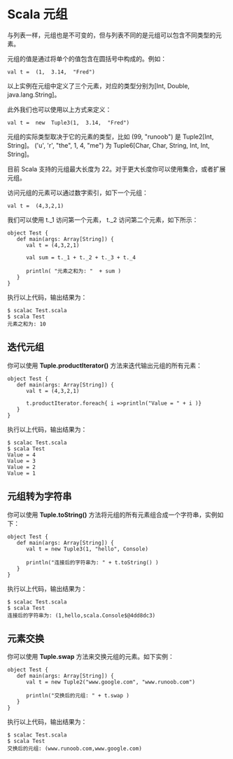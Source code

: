 # Scala 元组

与列表一样，元组也是不可变的，但与列表不同的是元组可以包含不同类型的元素。

元组的值是通过将单个的值包含在圆括号中构成的。例如：

```
val t =  (1,  3.14,  "Fred")  
```

以上实例在元组中定义了三个元素，对应的类型分别为[Int, Double, java.lang.String]。

此外我们也可以使用以上方式来定义：

```
val t =  new  Tuple3(1,  3.14,  "Fred")
```

元组的实际类型取决于它的元素的类型，比如 (99, "runoob") 是 Tuple2[Int, String]。 ('u', 'r', "the", 1, 4, "me") 为 Tuple6[Char, Char, String, Int, Int, String]。

目前 Scala 支持的元组最大长度为 22。对于更大长度你可以使用集合，或者扩展元组。

访问元组的元素可以通过数字索引，如下一个元组：

```
val t =  (4,3,2,1)
```

我们可以使用 t._1 访问第一个元素， t._2 访问第二个元素，如下所示：

```
object Test {
   def main(args: Array[String]) {
      val t = (4,3,2,1)

      val sum = t._1 + t._2 + t._3 + t._4

      println( "元素之和为: "  + sum )
   }
}
```

执行以上代码，输出结果为：

```
$ scalac Test.scala 
$ scala Test
元素之和为: 10
```

## 迭代元组

你可以使用 **Tuple.productIterator()** 方法来迭代输出元组的所有元素：

```
object Test {
   def main(args: Array[String]) {
      val t = (4,3,2,1)
      
      t.productIterator.foreach{ i =>println("Value = " + i )}
   }
}
```

执行以上代码，输出结果为：

```
$ scalac Test.scala 
$ scala Test
Value = 4
Value = 3
Value = 2
Value = 1
```

## 元组转为字符串

你可以使用 **Tuple.toString()** 方法将元组的所有元素组合成一个字符串，实例如下：

```
object Test {
   def main(args: Array[String]) {
      val t = new Tuple3(1, "hello", Console)
      
      println("连接后的字符串为: " + t.toString() )
   }
}
```

执行以上代码，输出结果为：

```
$ scalac Test.scala 
$ scala Test
连接后的字符串为: (1,hello,scala.Console$@4dd8dc3)
```

## 元素交换

你可以使用 **Tuple.swap** 方法来交换元组的元素。如下实例：

```
object Test {
   def main(args: Array[String]) {
      val t = new Tuple2("www.google.com", "www.runoob.com")
      
      println("交换后的元组: " + t.swap )
   }
}
```

执行以上代码，输出结果为：

```
$ scalac Test.scala 
$ scala Test
交换后的元组: (www.runoob.com,www.google.com)
```

